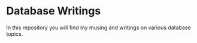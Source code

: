 # Database Writings  
In this repository you will find my musing and writings on various database topics.

